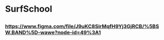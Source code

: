 # SurfSchool

## 

### https://www.figma.com/file/J9uKC8SirMqfH9Yj3GjRCB/%5BSW.BAND%5D-wawe?node-id=49%3A1